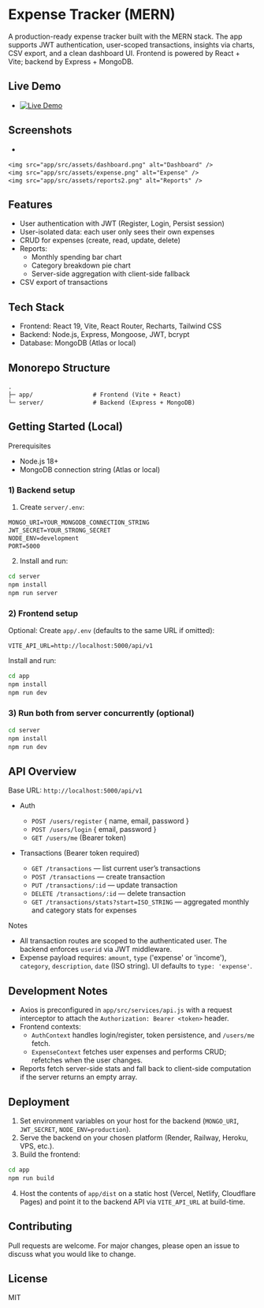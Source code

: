 # Expense Tracker (MERN)

A production-ready expense tracker built with the MERN stack. The app supports JWT authentication, user-scoped transactions, insights via charts, CSV export, and a clean dashboard UI. Frontend is powered by React + Vite; backend by Express + MongoDB.

## Live Demo

- [![Live Demo](https://img.shields.io/badge/View%20Live%20Demo-ExpenseTracker%20App-blue?style=for-the-badge&logo=vercel)](https://expense-tracker-app-theta-five.vercel.app/login)

## Screenshots

- 
  
    <img src="app/src/assets/dashboard.png" alt="Dashboard" />
    <img src="app/src/assets/expense.png" alt="Expense" />
    <img src="app/src/assets/reports2.png" alt="Reports" />
 

## Features

- User authentication with JWT (Register, Login, Persist session)
- User-isolated data: each user only sees their own expenses
- CRUD for expenses (create, read, update, delete)
- Reports:
  - Monthly spending bar chart
  - Category breakdown pie chart
  - Server-side aggregation with client-side fallback
- CSV export of transactions

## Tech Stack

- Frontend: React 19, Vite, React Router, Recharts, Tailwind CSS
- Backend: Node.js, Express, Mongoose, JWT, bcrypt
- Database: MongoDB (Atlas or local)

## Monorepo Structure

```
.
├─ app/                 # Frontend (Vite + React)
└─ server/              # Backend (Express + MongoDB)
```

## Getting Started (Local)

Prerequisites
- Node.js 18+
- MongoDB connection string (Atlas or local)

### 1) Backend setup

1. Create `server/.env`:
```
MONGO_URI=YOUR_MONGODB_CONNECTION_STRING
JWT_SECRET=YOUR_STRONG_SECRET
NODE_ENV=development
PORT=5000
```
2. Install and run:
```bash
cd server
npm install
npm run server
```

### 2) Frontend setup

Optional: Create `app/.env` (defaults to the same URL if omitted):
```
VITE_API_URL=http://localhost:5000/api/v1
```

Install and run:
```bash
cd app
npm install
npm run dev
```

### 3) Run both from server concurrently (optional)

```bash
cd server
npm install
npm run dev
```

## API Overview

Base URL: `http://localhost:5000/api/v1`

- Auth
  - `POST /users/register` { name, email, password }
  - `POST /users/login` { email, password }
  - `GET /users/me` (Bearer token)

- Transactions (Bearer token required)
  - `GET /transactions` — list current user’s transactions
  - `POST /transactions` — create transaction
  - `PUT /transactions/:id` — update transaction
  - `DELETE /transactions/:id` — delete transaction
  - `GET /transactions/stats?start=ISO_STRING` — aggregated monthly and category stats for expenses

Notes
- All transaction routes are scoped to the authenticated user. The backend enforces `userid` via JWT middleware.
- Expense payload requires: `amount`, `type` ('expense' or 'income'), `category`, `description`, `date` (ISO string). UI defaults to `type: 'expense'`.

## Development Notes

- Axios is preconfigured in `app/src/services/api.js` with a request interceptor to attach the `Authorization: Bearer <token>` header.
- Frontend contexts:
  - `AuthContext` handles login/register, token persistence, and `/users/me` fetch.
  - `ExpenseContext` fetches user expenses and performs CRUD; refetches when the user changes.
- Reports fetch server-side stats and fall back to client-side computation if the server returns an empty array.

## Deployment

1. Set environment variables on your host for the backend (`MONGO_URI`, `JWT_SECRET`, `NODE_ENV=production`).
2. Serve the backend on your chosen platform (Render, Railway, Heroku, VPS, etc.).
3. Build the frontend:
```bash
cd app
npm run build
```
4. Host the contents of `app/dist` on a static host (Vercel, Netlify, Cloudflare Pages) and point it to the backend API via `VITE_API_URL` at build-time.

## Contributing

Pull requests are welcome. For major changes, please open an issue to discuss what you would like to change.

## License

MIT
